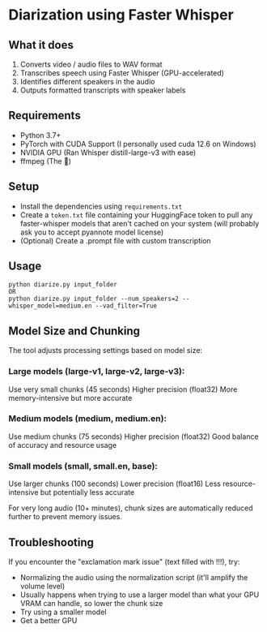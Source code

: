 # Diarization using Faster Whisper

## What it does

1) Converts video / audio files to WAV format
2) Transcribes speech using Faster Whisper (GPU-accelerated)
3) Identifies different speakers in the audio
4) Outputs formatted transcripts with speaker labels

## Requirements
- Python 3.7+
- PyTorch with CUDA Support (I personally used cuda 12.6 on Windows)
- NVIDIA GPU (Ran Whisper distill-large-v3 with ease)
- ffmpeg (The 🐐)

## Setup
- Install the dependencies using `requirements.txt` 
- Create a `token.txt` file containing your HuggingFace token to pull any faster-whisper models that aren't cached on your system (will probably ask you to accept pyannote model license)
- (Optional) Create a .prompt file with custom transcription

## Usage
```shell
python diarize.py input_folder
OR
python diarize.py input_folder --num_speakers=2 --whisper_model=medium.en --vad_filter=True
```

## Model Size and Chunking
The tool adjusts processing settings based on model size:

### Large models (large-v1, large-v2, large-v3):

Use very small chunks (45 seconds)
Higher precision (float32)
More memory-intensive but more accurate

### Medium models (medium, medium.en):

Use medium chunks (75 seconds)
Higher precision (float32)
Good balance of accuracy and resource usage

### Small models (small, small.en, base):

Use larger chunks (100 seconds)
Lower precision (float16)
Less resource-intensive but potentially less accurate

For very long audio (10+ minutes), chunk sizes are automatically reduced further to prevent memory issues.

## Troubleshooting

If you encounter the "exclamation mark issue" (text filled with !!!), try:
- Normalizing the audio using the normalization script (it'll amplify the volume level)
- Usually happens when trying to use a larger model than what your GPU VRAM can handle, so lower the chunk size
- Try using a smaller model
- Get a better GPU 

